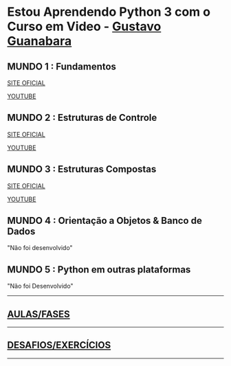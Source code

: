 # Estou Aprendendo Python 3 com o Curso em Video - [Gustavo Guanabara](https://github.com/gustavoguanabara)

## MUNDO 1 : Fundamentos

[SITE OFICIAL](https://www.cursoemvideo.com/curso/python-3-mundo-1)

[YOUTUBE](https://www.youtube.com/playlist?list=PLHz_AreHm4dlKP6QQCekuIPky1CiwmdI6)

## MUNDO 2 : Estruturas de Controle

[SITE OFICIAL](https://www.cursoemvideo.com/curso/python-3-mundo-2)

[YOUTUBE](https://youtube.com/playlist?list=PLHz_AreHm4dk_nZHmxxf_J0WRAqy5Czye)

## MUNDO 3 : Estruturas Compostas

[SITE OFICIAL](https://www.cursoemvideo.com/curso/python-3-mundo-3)

[YOUTUBE](https://youtube.com/playlist?list=PLHz_AreHm4dksnH2jVTIVNviIMBVYyFnH)

## MUNDO 4 : Orientação a Objetos & Banco de Dados

"Não foi desenvolvido"

## MUNDO 5 : Python em outras plataformas

"Não foi Desenvolvido"

---

## [AULAS/FASES](/AULAS/README.md)

---

## [DESAFIOS/EXERCÍCIOS](/DESAFIOS/README.md)

---
